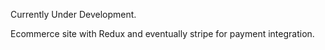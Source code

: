 Currently Under Development.


Ecommerce site with Redux and eventually stripe for payment integration.
